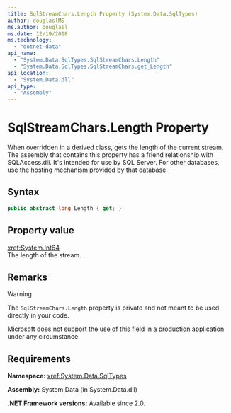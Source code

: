 ```yaml
---
title: SqlStreamChars.Length Property (System.Data.SqlTypes)
author: douglaslMS
ms.author: douglasl
ms.date: 12/19/2018
ms.technology:
  - "dotnet-data"
api_name:
  - "System.Data.SqlTypes.SqlStreamChars.Length"
  - "System.Data.SqlTypes.SqlStreamChars.get_Length"
api_location:
  - "System.Data.dll"
api_type:
  - "Assembly"
---
```

# SqlStreamChars.Length Property

When overridden in a derived class, gets the length of the current stream. The assembly that contains this property has a friend relationship with SQLAccess.dll. It's intended for use by SQL Server. For other databases, use the hosting mechanism provided by that database.

## Syntax

```csharp
public abstract long Length { get; }
```

## Property value

<xref:System.Int64>  
The length of the stream.

## Remarks

> [!WARNING]
> The `SqlStreamChars.Length` property is private and not meant to be used directly in your code.
>
> Microsoft does not support the use of this field in a production application under any circumstance.

## Requirements

**Namespace:** <xref:System.Data.SqlTypes>

**Assembly:** System.Data (in System.Data.dll)

**.NET Framework versions:** Available since 2.0.